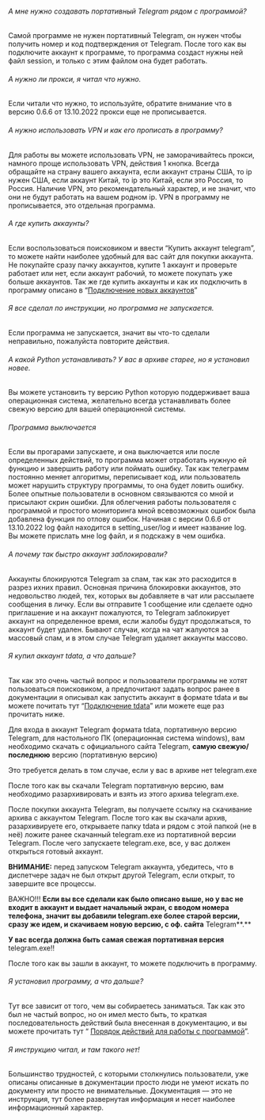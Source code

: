 ###### А мне нужно создавать портативный Telegram рядом с программой?
Самой программе не нужен портативный Telegram, он нужен чтобы получить номер и код подтверждения от Telegram. После того как вы подключите аккаунт к программе, то программа создаст нужны ней файл session, и только с этим файлом она будет работать.
###### А нужно ли прокси, я читал что нужно.
Если читали что нужно, то используйте, обратите внимание что в версию 0.6.6 от 13.10.2022 прокси еще не прописывается.
###### А нужно использовать VPN и как его прописать в программу?
Для работы вы можете использовать VPN, не заморачивайтесь прокси, намного проще использовать VPN, действия 1 кнопка. Всегда обращайте на страну вашего аккаунта, если аккаунт страны США, то ip нужен США, если аккаунт Китай, то ip это Китай, если это Россия, то Россия. Наличие VPN, это рекомендательный характер, и не значит, что они не будут работать на вашем родном ip. VPN в программу не прописывается, это отдельная программа.
###### А где купить аккаунты?
Если воспользоваться поисковиком и ввести “Купить аккаунт telegram”, то можете найти наиболее удобный для вас сайт для покупки аккаунта. Не покупайте сразу пачку аккаунтов, купите 1 аккаунт и проверьте работает или нет, если аккаунт рабочий, то можете покупать уже больше аккаунтов. Так же где купить аккаунты и как их подключить в программу описано в “[Подключение новых аккаунтов](#Подключение_новых_аккаунтов)”
###### Я все сделал по инструкции, но программа не запускается.
Если программа не запускается, значит вы что-то сделали неправильно, пожалуйста повторите действия.
###### А какой Python устанавливать? У вас в архиве старее, но я установил новее.
Вы можете установить ту версию Python которую поддерживает ваша операционная система, желательно всегда устанавливать более свежую версию для вашей операционной системы.
###### Программа выключается
Если вы прогарами запускаете, и она выключается или после определенных действий, то программа может отработать нужную ей функцию и завершить работу или поймать ошибку. Так как телеграмм постоянно меняет алгоритмы, переписывает код, или пользователь может нарушить структуру программы, то она будет ловить ошибку. Более опытные пользователи в основном связываются со мной и присылают скрин ошибки. Для облегчения работы пользователя с программой и простого мониторинга мной всевозможных ошибок была добавлена функция по отлову ошибок. Начиная с версии 0.6.6 от 13.10.2022 log файл находится в setting_user/log и имеет название log. Вы можете прислать мне log файл, и я подскажу в чем ошибка.
###### А почему так быстро аккаунт заблокировали?
Аккаунты блокируются Telegram за спам, так как это расходится в разрез ихних правил. Основная причина блокировки аккаунтов, это недовольство людей, тех, которых вы добавляете в чат или рассылаете сообщения в личку. Если вы отправите 1 сообщение или сделаете одно приглашение и на аккаунт пожалуются, то Telegram заблокирует аккаунт на определенное время, если жалобы будут продолжаться, то аккаунт будет удален. Бывают случаи, когда на чат жалуются за массовый спам, и в этом случае Telegram удаляет аккаунты массово.
###### Я купил аккаунт tdata, а что дальше?
Так как это очень частый вопрос и пользователи программы не хотят пользоваться поисковиком, а предпочитают задать вопрос ранее в документации я описывал как запустить аккаунт в формате tdata и вы можете почитать тут “[Подключение tdata](#Подключение_tdata)” или можете еще раз прочитать ниже.

Для входа в аккаунт Telegram формата tdata, портативную версию Telegram, для настольного ПК (операционная система windows), вам необходимо скачать с официального сайта Telegram, **самую свежую/последнюю** версию (портативную версию)

Это требуется делать в том случае, если у вас в архиве нет telegram.exe

После того как вы скачали Telegram портативную версию, вам необходимо разархивировать и взять из этого архива telegram.exe.

После покупки аккаунта Telegram, вы получаете ссылку на скачивание архива с аккаунтом Telegram. После того как вы скачали архив, разархивируете его, открываете папку tdata и рядом с этой папкой (не в неё) ложите ранее скачанный telegram.exe из портативной версии Telegram. После чего запускаете telegram.exe, все, у вас должен открыться готовый аккаунт.

**ВНИМАНИЕ:** перед запуском Telegram аккаунта, убедитесь, что в диспетчере задач не был открыт другой Telegram, если открыт, то завершите все процессы.

ВАЖНО!!! **Если вы все сделали как было описано выше, но у вас не входит в аккаунт и выдает начальный экран, с вводом номера телефона, значит вы добавили telegram.exe более старой версии, сразу же идем, и скачиваем новую версию, с оф. сайта** Telegram**.**

**У вас всегда должна быть самая свежая портативная версия** telegram.exe!!

После того как вы зашли в аккаунт, то можете подключить в программу.
###### Я установил программу, а что дальше?
Тут все зависит от того, чем вы собираетесь заниматься. Так как это был не частый вопрос, но он имел место быть, то краткая последовательность действий была внесенная в документацию, и вы можете прочитать тут “ [Порядок действий для работы с программой](#Порядок_действий)”.
###### Я инструкцию читал, и там такого нет!
Большинство трудностей, с которыми столкнулись пользователи, уже описаны описанные в документации просто люди не умеют искать по документу или просто не внимательные. Документация — это не инструкция, тут более развернутая информация и несет наиболее информационный характер.